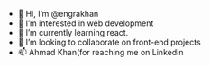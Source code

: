 - 👋 Hi, I’m @engrakhan
- 👀 I’m interested in web development
- 🌱 I’m currently learning react.
- 💞️ I’m looking to collaborate on front-end projects
- 📫 Ahmad Khan(for reaching me on Linkedin

<!---
engrakhan/engrakhan is a ✨ special ✨ repository because its `README.md` (this file) appears on your GitHub profile.
You can click the Preview link to take a look at your changes.
--->
